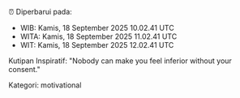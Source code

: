 ⏰ Diperbarui pada:
- WIB: Kamis, 18 September 2025 10.02.41 UTC
- WITA: Kamis, 18 September 2025 11.02.41 UTC
- WIT: Kamis, 18 September 2025 12.02.41 UTC

Kutipan Inspiratif:
"Nobody can make you feel inferior without your consent."


Kategori: motivational

